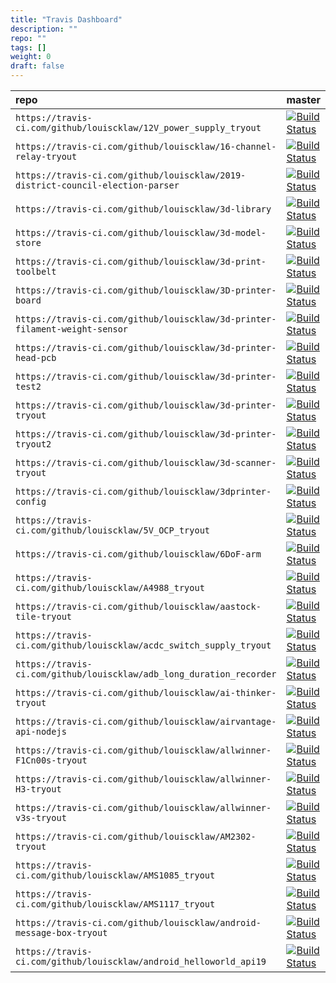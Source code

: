 ```yaml
---
title: "Travis Dashboard"
description: ""
repo: ""
tags: []
weight: 0
draft: false
---
```


| repo | master | develop|
|:------|--------|--------|
| `https://travis-ci.com/github/louiscklaw/12V_power_supply_tryout`  | [![Build Status](https://travis-ci.com/louiscklaw/12V_power_supply_tryout.svg?branch=master)](https://travis-ci.com/louiscklaw/12V_power_supply_tryout) | [![Build Status](https://travis-ci.com/louiscklaw/12V_power_supply_tryout.svg?branch=develop)](https://travis-ci.com/louiscklaw/12V_power_supply_tryout)|
| `https://travis-ci.com/github/louiscklaw/16-channel-relay-tryout`  | [![Build Status](https://travis-ci.com/louiscklaw/16-channel-relay-tryout.svg?branch=master)](https://travis-ci.com/louiscklaw/16-channel-relay-tryout) | [![Build Status](https://travis-ci.com/louiscklaw/16-channel-relay-tryout.svg?branch=develop)](https://travis-ci.com/louiscklaw/16-channel-relay-tryout)|
| `https://travis-ci.com/github/louiscklaw/2019-district-council-election-parser`  | [![Build Status](https://travis-ci.com/louiscklaw/2019-district-council-election-parser.svg?branch=master)](https://travis-ci.com/louiscklaw/2019-district-council-election-parser) | [![Build Status](https://travis-ci.com/louiscklaw/2019-district-council-election-parser.svg?branch=develop)](https://travis-ci.com/louiscklaw/2019-district-council-election-parser)|
| `https://travis-ci.com/github/louiscklaw/3d-library`  | [![Build Status](https://travis-ci.com/louiscklaw/3d-library.svg?branch=master)](https://travis-ci.com/louiscklaw/3d-library) | [![Build Status](https://travis-ci.com/louiscklaw/3d-library.svg?branch=develop)](https://travis-ci.com/louiscklaw/3d-library)|
| `https://travis-ci.com/github/louiscklaw/3d-model-store`  | [![Build Status](https://travis-ci.com/louiscklaw/3d-model-store.svg?branch=master)](https://travis-ci.com/louiscklaw/3d-model-store) | [![Build Status](https://travis-ci.com/louiscklaw/3d-model-store.svg?branch=develop)](https://travis-ci.com/louiscklaw/3d-model-store)|
| `https://travis-ci.com/github/louiscklaw/3d-print-toolbelt`  | [![Build Status](https://travis-ci.com/louiscklaw/3d-print-toolbelt.svg?branch=master)](https://travis-ci.com/louiscklaw/3d-print-toolbelt) | [![Build Status](https://travis-ci.com/louiscklaw/3d-print-toolbelt.svg?branch=develop)](https://travis-ci.com/louiscklaw/3d-print-toolbelt)|
| `https://travis-ci.com/github/louiscklaw/3D-printer-board`  | [![Build Status](https://travis-ci.com/louiscklaw/3D-printer-board.svg?branch=master)](https://travis-ci.com/louiscklaw/3D-printer-board) | [![Build Status](https://travis-ci.com/louiscklaw/3D-printer-board.svg?branch=develop)](https://travis-ci.com/louiscklaw/3D-printer-board)|
| `https://travis-ci.com/github/louiscklaw/3d-printer-filament-weight-sensor`  | [![Build Status](https://travis-ci.com/louiscklaw/3d-printer-filament-weight-sensor.svg?branch=master)](https://travis-ci.com/louiscklaw/3d-printer-filament-weight-sensor) | [![Build Status](https://travis-ci.com/louiscklaw/3d-printer-filament-weight-sensor.svg?branch=develop)](https://travis-ci.com/louiscklaw/3d-printer-filament-weight-sensor)|
| `https://travis-ci.com/github/louiscklaw/3d-printer-head-pcb`  | [![Build Status](https://travis-ci.com/louiscklaw/3d-printer-head-pcb.svg?branch=master)](https://travis-ci.com/louiscklaw/3d-printer-head-pcb) | [![Build Status](https://travis-ci.com/louiscklaw/3d-printer-head-pcb.svg?branch=develop)](https://travis-ci.com/louiscklaw/3d-printer-head-pcb)|
| `https://travis-ci.com/github/louiscklaw/3d-printer-test2`  | [![Build Status](https://travis-ci.com/louiscklaw/3d-printer-test2.svg?branch=master)](https://travis-ci.com/louiscklaw/3d-printer-test2) | [![Build Status](https://travis-ci.com/louiscklaw/3d-printer-test2.svg?branch=develop)](https://travis-ci.com/louiscklaw/3d-printer-test2)|
| `https://travis-ci.com/github/louiscklaw/3d-printer-tryout`  | [![Build Status](https://travis-ci.com/louiscklaw/3d-printer-tryout.svg?branch=master)](https://travis-ci.com/louiscklaw/3d-printer-tryout) | [![Build Status](https://travis-ci.com/louiscklaw/3d-printer-tryout.svg?branch=develop)](https://travis-ci.com/louiscklaw/3d-printer-tryout)|
| `https://travis-ci.com/github/louiscklaw/3d-printer-tryout2`  | [![Build Status](https://travis-ci.com/louiscklaw/3d-printer-tryout2.svg?branch=master)](https://travis-ci.com/louiscklaw/3d-printer-tryout2) | [![Build Status](https://travis-ci.com/louiscklaw/3d-printer-tryout2.svg?branch=develop)](https://travis-ci.com/louiscklaw/3d-printer-tryout2)|
| `https://travis-ci.com/github/louiscklaw/3d-scanner-tryout`  | [![Build Status](https://travis-ci.com/louiscklaw/3d-scanner-tryout.svg?branch=master)](https://travis-ci.com/louiscklaw/3d-scanner-tryout) | [![Build Status](https://travis-ci.com/louiscklaw/3d-scanner-tryout.svg?branch=develop)](https://travis-ci.com/louiscklaw/3d-scanner-tryout)|
| `https://travis-ci.com/github/louiscklaw/3dprinter-config`  | [![Build Status](https://travis-ci.com/louiscklaw/3dprinter-config.svg?branch=master)](https://travis-ci.com/louiscklaw/3dprinter-config) | [![Build Status](https://travis-ci.com/louiscklaw/3dprinter-config.svg?branch=develop)](https://travis-ci.com/louiscklaw/3dprinter-config)|
| `https://travis-ci.com/github/louiscklaw/5V_OCP_tryout`  | [![Build Status](https://travis-ci.com/louiscklaw/5V_OCP_tryout.svg?branch=master)](https://travis-ci.com/louiscklaw/5V_OCP_tryout) | [![Build Status](https://travis-ci.com/louiscklaw/5V_OCP_tryout.svg?branch=develop)](https://travis-ci.com/louiscklaw/5V_OCP_tryout)|
| `https://travis-ci.com/github/louiscklaw/6DoF-arm`  | [![Build Status](https://travis-ci.com/louiscklaw/6DoF-arm.svg?branch=master)](https://travis-ci.com/louiscklaw/6DoF-arm) | [![Build Status](https://travis-ci.com/louiscklaw/6DoF-arm.svg?branch=develop)](https://travis-ci.com/louiscklaw/6DoF-arm)|
| `https://travis-ci.com/github/louiscklaw/A4988_tryout`  | [![Build Status](https://travis-ci.com/louiscklaw/A4988_tryout.svg?branch=master)](https://travis-ci.com/louiscklaw/A4988_tryout) | [![Build Status](https://travis-ci.com/louiscklaw/A4988_tryout.svg?branch=develop)](https://travis-ci.com/louiscklaw/A4988_tryout)|
| `https://travis-ci.com/github/louiscklaw/aastock-tile-tryout`  | [![Build Status](https://travis-ci.com/louiscklaw/aastock-tile-tryout.svg?branch=master)](https://travis-ci.com/louiscklaw/aastock-tile-tryout) | [![Build Status](https://travis-ci.com/louiscklaw/aastock-tile-tryout.svg?branch=develop)](https://travis-ci.com/louiscklaw/aastock-tile-tryout)|
| `https://travis-ci.com/github/louiscklaw/acdc_switch_supply_tryout`  | [![Build Status](https://travis-ci.com/louiscklaw/acdc_switch_supply_tryout.svg?branch=master)](https://travis-ci.com/louiscklaw/acdc_switch_supply_tryout) | [![Build Status](https://travis-ci.com/louiscklaw/acdc_switch_supply_tryout.svg?branch=develop)](https://travis-ci.com/louiscklaw/acdc_switch_supply_tryout)|
| `https://travis-ci.com/github/louiscklaw/adb_long_duration_recorder`  | [![Build Status](https://travis-ci.com/louiscklaw/adb_long_duration_recorder.svg?branch=master)](https://travis-ci.com/louiscklaw/adb_long_duration_recorder) | [![Build Status](https://travis-ci.com/louiscklaw/adb_long_duration_recorder.svg?branch=develop)](https://travis-ci.com/louiscklaw/adb_long_duration_recorder)|
| `https://travis-ci.com/github/louiscklaw/ai-thinker-tryout`  | [![Build Status](https://travis-ci.com/louiscklaw/ai-thinker-tryout.svg?branch=master)](https://travis-ci.com/louiscklaw/ai-thinker-tryout) | [![Build Status](https://travis-ci.com/louiscklaw/ai-thinker-tryout.svg?branch=develop)](https://travis-ci.com/louiscklaw/ai-thinker-tryout)|
| `https://travis-ci.com/github/louiscklaw/airvantage-api-nodejs`  | [![Build Status](https://travis-ci.com/louiscklaw/airvantage-api-nodejs.svg?branch=master)](https://travis-ci.com/louiscklaw/airvantage-api-nodejs) | [![Build Status](https://travis-ci.com/louiscklaw/airvantage-api-nodejs.svg?branch=develop)](https://travis-ci.com/louiscklaw/airvantage-api-nodejs)|
| `https://travis-ci.com/github/louiscklaw/allwinner-F1Cn00s-tryout`  | [![Build Status](https://travis-ci.com/louiscklaw/allwinner-F1Cn00s-tryout.svg?branch=master)](https://travis-ci.com/louiscklaw/allwinner-F1Cn00s-tryout) | [![Build Status](https://travis-ci.com/louiscklaw/allwinner-F1Cn00s-tryout.svg?branch=develop)](https://travis-ci.com/louiscklaw/allwinner-F1Cn00s-tryout)|
| `https://travis-ci.com/github/louiscklaw/allwinner-H3-tryout`  | [![Build Status](https://travis-ci.com/louiscklaw/allwinner-H3-tryout.svg?branch=master)](https://travis-ci.com/louiscklaw/allwinner-H3-tryout) | [![Build Status](https://travis-ci.com/louiscklaw/allwinner-H3-tryout.svg?branch=develop)](https://travis-ci.com/louiscklaw/allwinner-H3-tryout)|
| `https://travis-ci.com/github/louiscklaw/allwinner-v3s-tryout`  | [![Build Status](https://travis-ci.com/louiscklaw/allwinner-v3s-tryout.svg?branch=master)](https://travis-ci.com/louiscklaw/allwinner-v3s-tryout) | [![Build Status](https://travis-ci.com/louiscklaw/allwinner-v3s-tryout.svg?branch=develop)](https://travis-ci.com/louiscklaw/allwinner-v3s-tryout)|
| `https://travis-ci.com/github/louiscklaw/AM2302-tryout`  | [![Build Status](https://travis-ci.com/louiscklaw/AM2302-tryout.svg?branch=master)](https://travis-ci.com/louiscklaw/AM2302-tryout) | [![Build Status](https://travis-ci.com/louiscklaw/AM2302-tryout.svg?branch=develop)](https://travis-ci.com/louiscklaw/AM2302-tryout)|
| `https://travis-ci.com/github/louiscklaw/AMS1085_tryout`  | [![Build Status](https://travis-ci.com/louiscklaw/AMS1085_tryout.svg?branch=master)](https://travis-ci.com/louiscklaw/AMS1085_tryout) | [![Build Status](https://travis-ci.com/louiscklaw/AMS1085_tryout.svg?branch=develop)](https://travis-ci.com/louiscklaw/AMS1085_tryout)|
| `https://travis-ci.com/github/louiscklaw/AMS1117_tryout`  | [![Build Status](https://travis-ci.com/louiscklaw/AMS1117_tryout.svg?branch=master)](https://travis-ci.com/louiscklaw/AMS1117_tryout) | [![Build Status](https://travis-ci.com/louiscklaw/AMS1117_tryout.svg?branch=develop)](https://travis-ci.com/louiscklaw/AMS1117_tryout)|
| `https://travis-ci.com/github/louiscklaw/android-message-box-tryout`  | [![Build Status](https://travis-ci.com/louiscklaw/android-message-box-tryout.svg?branch=master)](https://travis-ci.com/louiscklaw/android-message-box-tryout) | [![Build Status](https://travis-ci.com/louiscklaw/android-message-box-tryout.svg?branch=develop)](https://travis-ci.com/louiscklaw/android-message-box-tryout)|
| `https://travis-ci.com/github/louiscklaw/android_helloworld_api19`  | [![Build Status](https://travis-ci.com/louiscklaw/android_helloworld_api19.svg?branch=master)](https://travis-ci.com/louiscklaw/android_helloworld_api19) | [![Build Status](https://travis-ci.com/louiscklaw/android_helloworld_api19.svg?branch=develop)](https://travis-ci.com/louiscklaw/android_helloworld_api19)|